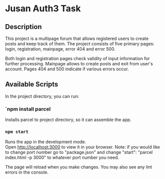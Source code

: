 # Jusan Auth3 Task

## Description

This project is a multipage forum that allows registered users to create posts and keep track of them.  The project consists of five primary pages: login, registration, mainpage, error 404 and error 500. 

Both login and registration pages check validity of input information for further processing. Mainpage allows to create posts and exit from user's account.  Pages 404 and 500 indicate if various errors occur.

## Available Scripts

In the project directory, you can run:

### `npm install parcel

Installs parcel to project directory, so it can assemble the app.

### `npm start`

Runs the app in the development mode.\
Open [http://localhost:3000](http://localhost:3000) to view it in your browser.
Note: if you would like to change port number go to "package.json" and change "start": "parcel index.html -p 3000" to whatever port number you need.

The page will reload when you make changes.
You may also see any lint errors in the console.
